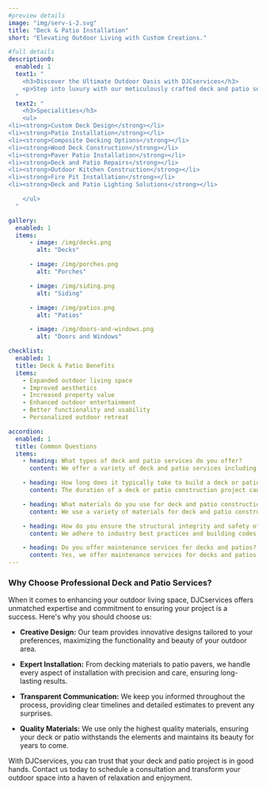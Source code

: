 ```yaml
---
#preview details
image: "img/serv-i-2.svg"
title: "Deck & Patio Installation"
short: "Elevating Outdoor Living with Custom Creations."

#full details
description0:
  enabled: 1
  text1: "
    <h3>Discover the Ultimate Outdoor Oasis with DJCservices</h3>
    <p>Step into luxury with our meticulously crafted deck and patio services, designed to elevate your outdoor living space to new heights of style and functionality. Our seasoned team oversees every detail of your project, from conception to completion, ensuring a seamless and delightful experience every step of the way. Whether you envision a sprawling deck for hosting gatherings or a tranquil patio retreat for unwinding, we bring your dreams to life with unmatched craftsmanship and meticulous attention to detail. From hand-picking premium materials to crafting bespoke features, we deliver breathtaking results that exceed even the loftiest expectations. Elevate your outdoor lifestyle and transform your space into a sanctuary of relaxation and enjoyment with DJCservices' premier deck and patio services.</p>
  "
  text2: "
    <h3>Specialities</h3>
    <ul>
<li><strong>Custom Deck Design</strong></li>
<li><strong>Patio Installation</strong></li>
<li><strong>Composite Decking Options</strong></li>
<li><strong>Wood Deck Construction</strong></li>
<li><strong>Paver Patio Installation</strong></li>
<li><strong>Deck and Patio Repairs</strong></li>
<li><strong>Outdoor Kitchen Construction</strong></li>
<li><strong>Fire Pit Installation</strong></li>
<li><strong>Deck and Patio Lighting Solutions</strong></li>

    </ul>
  "

gallery: 
  enabled: 1
  items:
      - image: /img/decks.png
        alt: "Decks"

      - image: /img/porches.png
        alt: "Porches"

      - image: /img/siding.png
        alt: "Siding"

      - image: /img/patios.png
        alt: "Patios"

      - image: /img/doors-and-windows.png
        alt: "Doors and Windows"          

checklist:
  enabled: 1
  title: Deck & Patio Benefits
  items:
    - Expanded outdoor living space
    - Improved aesthetics
    - Increased property value
    - Enhanced outdoor entertainment
    - Better functionality and usability
    - Personalized outdoor retreat

accordion:
  enabled: 1
  title: Common Questions
  items:
    - heading: What types of deck and patio services do you offer?
      content: We offer a variety of deck and patio services including custom deck design and construction, patio installation, deck repairs and maintenance, outdoor kitchen and grill area construction, fire pit or fireplace installation, and deck and patio lighting solutions.

    - heading: How long does it typically take to build a deck or patio?
      content: The duration of a deck or patio construction project can vary depending on factors such as the size of the project, the complexity of the design, and weather conditions. Generally, a simple deck or patio can take a few days to a couple of weeks to complete.

    - heading: What materials do you use for deck and patio construction?
      content: We use a variety of materials for deck and patio construction including wood, composite decking, pavers, concrete, and stone. The choice of material depends on factors such as budget, aesthetic preferences, and durability requirements.

    - heading: How do you ensure the structural integrity and safety of the deck or patio?
      content: We adhere to industry best practices and building codes to ensure the structural integrity and safety of the deck or patio. Our team conducts thorough inspections and uses high-quality materials to build structurally sound and safe outdoor spaces.

    - heading: Do you offer maintenance services for decks and patios?
      content: Yes, we offer maintenance services for decks and patios to ensure they remain in top condition. Our services include cleaning, sealing, staining, and repairs to extend the lifespan and enhance the appearance of outdoor living spaces.
---
```


### Why Choose Professional Deck and Patio Services?

When it comes to enhancing your outdoor living space, DJCservices offers unmatched expertise and commitment to ensuring your project is a success. Here's why you should choose us:

- **Creative Design:** Our team provides innovative designs tailored to your preferences, maximizing the functionality and beauty of your outdoor area.

- **Expert Installation:** From decking materials to patio pavers, we handle every aspect of installation with precision and care, ensuring long-lasting results.

- **Transparent Communication:** We keep you informed throughout the process, providing clear timelines and detailed estimates to prevent any surprises.

- **Quality Materials:** We use only the highest quality materials, ensuring your deck or patio withstands the elements and maintains its beauty for years to come.

With DJCservices, you can trust that your deck and patio project is in good hands. Contact us today to schedule a consultation and transform your outdoor space into a haven of relaxation and enjoyment.